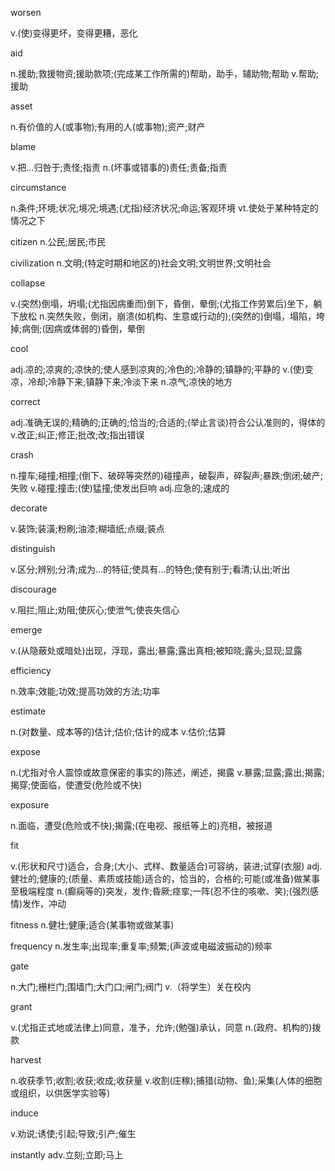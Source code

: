 worsen

v.(使)变得更坏，变得更糟，恶化

aid

n.援助;救援物资;援助款项;(完成某工作所需的)帮助，助手，辅助物;帮助
v.帮助;援助

asset

n.有价值的人(或事物);有用的人(或事物);资产;财产

blame

v.把…归咎于;责怪;指责
n.(坏事或错事的)责任;责备;指责

circumstance

n.条件;环境;状况;境况;境遇;(尤指)经济状况;命运;客观环境
vt.使处于某种特定的情况之下

citizen n.公民;居民;市民

civilization n.文明;(特定时期和地区的)社会文明;文明世界;文明社会

collapse

v.(突然)倒塌，坍塌;(尤指因病重而)倒下，昏倒，晕倒;(尤指工作劳累后)坐下，躺下放松
n.突然失败，倒闭，崩溃(如机构、生意或行动的);(突然的)倒塌，塌陷，垮掉;病倒;(因病或体弱的)昏倒，晕倒

cool

adj.凉的;凉爽的;凉快的;使人感到凉爽的;冷色的;冷静的;镇静的;平静的
v.(使)变凉，冷却;冷静下来;镇静下来;冷淡下来
n.凉气;凉快的地方

correct

adj.准确无误的;精确的;正确的;恰当的;合适的;(举止言谈)符合公认准则的，得体的
v.改正;纠正;修正;批改;改;指出错误

crash

n.撞车;碰撞;相撞;(倒下、破碎等突然的)碰撞声，破裂声，碎裂声;暴跌;倒闭;破产;失败
v.碰撞;撞击;(使)猛撞;使发出巨响
adj.应急的;速成的

decorate

v.装饰;装潢;粉刷;油漆;糊墙纸;点缀;装点

distinguish

v.区分;辨别;分清;成为…的特征;使具有…的特色;使有别于;看清;认出;听出

discourage

v.阻拦;阻止;劝阻;使灰心;使泄气;使丧失信心

emerge

v.(从隐蔽处或暗处)出现，浮现，露出;暴露;露出真相;被知晓;露头;显现;显露

efficiency

n.效率;效能;功效;提高功效的方法;功率

estimate

n.(对数量、成本等的)估计;估价;估计的成本
v.估价;估算

expose

n.(尤指对令人震惊或故意保密的事实的)陈述，阐述，揭露
v.暴露;显露;露出;揭露;揭穿;使面临，使遭受(危险或不快)

exposure

n.面临，遭受(危险或不快);揭露;(在电视、报纸等上的)亮相，被报道

fit

v.(形状和尺寸)适合，合身;(大小、式样、数量适合)可容纳，装进;试穿(衣服)
adj.健壮的;健康的;(质量、素质或技能)适合的，恰当的，合格的;可能(或准备)做某事至极端程度
n.(癫痫等的)突发，发作;昏厥;痉挛;一阵(忍不住的咳嗽、笑);(强烈感情)发作，冲动

fitness n.健壮;健康;适合(某事物或做某事)

frequency n.发生率;出现率;重复率;频繁;(声波或电磁波振动的)频率

gate

n.大门;栅栏门;围墙门;大门口;闸门;阀门
v.（将学生）关在校内

grant

v.(尤指正式地或法律上)同意，准予，允许;(勉强)承认，同意
n.(政府、机构的)拨款

harvest

n.收获季节;收割;收获;收成;收获量
v.收割(庄稼);捕猎(动物、鱼);采集(人体的细胞或组织，以供医学实验等)

induce

v.劝说;诱使;引起;导致;引产;催生

instantly adv.立刻;立即;马上